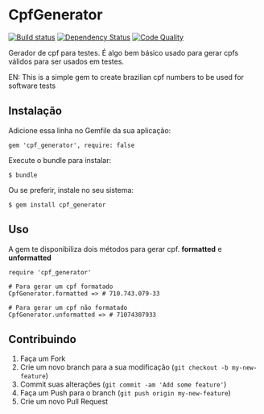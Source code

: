 # CpfGenerator
[![Build status](https://secure.travis-ci.org/ustrajunior/cpf_generator.png)](https://secure.travis-ci.org/ustrajunior/cpf_generator)
[![Dependency Status](https://gemnasium.com/ustrajunior/cpf_generator.png)](https://gemnasium.com/ustrajunior/cpf_generator)
[![Code Quality](https://d3s6mut3hikguw.cloudfront.net/github/ustrajunior/cpf_generator.png)](https://codeclimate.com/github/ustrajunior/cpf_generator)

Gerador de cpf para testes. É algo bem básico usado para gerar cpfs válidos para ser usados em testes.

EN: This is a simple gem to create brazilian cpf numbers to be used for software tests

## Instalação

Adicione essa linha no Gemfile da sua aplicação:

    gem 'cpf_generator', require: false

Execute o bundle para instalar:

    $ bundle

Ou se preferir, instale no seu sistema:

    $ gem install cpf_generator

## Uso

A gem te disponibiliza dois métodos para gerar cpf. **formatted** e **unformatted**

	require 'cpf_generator'

	# Para gerar um cpf formatado
	CpfGenerator.formatted => # 710.743.079-33

	# Para gerar um cpf não formatado
	CpfGenerator.unformatted => # 71074307933


## Contribuindo

1. Faça um Fork
2. Crie um novo branch para a sua modificação (`git checkout -b my-new-feature`)
3. Commit suas alterações (`git commit -am 'Add some feature'`)
4. Faça um Push para o branch (`git push origin my-new-feature`)
5. Crie um novo Pull Request
